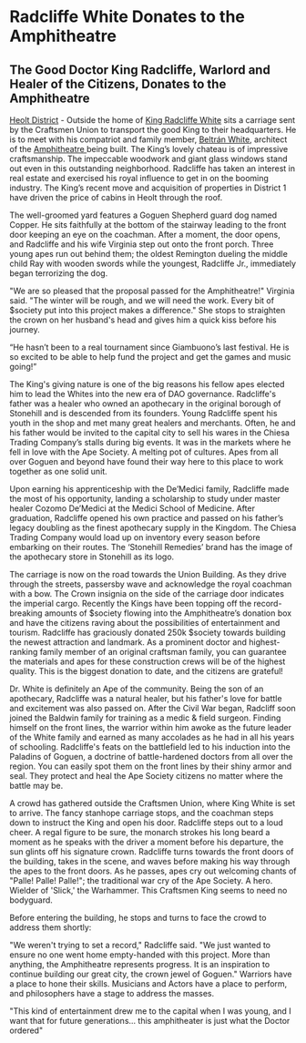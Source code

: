 # Radcliffe White Donates to the Amphitheatre

## The Good Doctor King Radcliffe, Warlord and Healer of the Citizens, Donates to the Amphitheatre

[Heolt District](../../../../cabins-by-the-ape-society/districts/district-1-heolt-he/) - Outside the home of [King Radcliffe White](../../../../apes/craftsmen/white/notable-apes/radcliff-white/) sits a carriage sent by the Craftsmen Union to transport the good King to their headquarters. He is to meet with his compatriot and family member, [Beltrán White](../../../../apes/craftsmen/white/notable-apes/beltran-white.md), architect of the [Amphitheatre ](../../)being built. The King’s lovely chateau is of impressive craftsmanship. The impeccable woodwork and giant glass windows stand out even in this outstanding neighborhood. Radcliffe has taken an interest in real estate and exercised his royal influence to get in on the booming industry. The King’s recent move and acquisition of properties in District 1 have driven the price of cabins in Heolt through the roof.&#x20;

The well-groomed yard features a Goguen Shepherd guard dog named Copper. He sits faithfully at the bottom of the stairway leading to the front door keeping an eye on the coachman. After a moment, the door opens, and Radcliffe and his wife Virginia step out onto the front porch. Three young apes run out behind them; the oldest Remington dueling the middle child Ray with wooden swords while the youngest, Radcliffe Jr., immediately began terrorizing the dog.&#x20;

"We are so pleased that the proposal passed for the Amphitheatre!" Virginia said. "The winter will be rough, and we will need the work. Every bit of $society put into this project makes a difference." She stops to straighten the crown on her husband's head and gives him a quick kiss before his journey.

“He hasn’t been to a real tournament since Giambuono’s last festival. He is so excited to be able to help fund the project and get the games and music going!”&#x20;

The King's giving nature is one of the big reasons his fellow apes elected him to lead the Whites into the new era of DAO governance. Radcliffe's father was a healer who owned an apothecary in the original borough of Stonehill and is descended from its founders. Young Radcliffe spent his youth in the shop and met many great healers and merchants. Often, he and his father would be invited to the capital city to sell his wares in the Chiesa Trading Company’s stalls during big events. It was in the markets where he fell in love with the Ape Society. A melting pot of cultures. Apes from all over Goguen and beyond have found their way here to this place to work together as one solid unit.&#x20;

Upon earning his apprenticeship with the De’Medici family, Radcliffe made the most of his opportunity, landing a scholarship to study under master healer Cozomo De’Medici at the Medici School of Medicine. After graduation, Radcliffe opened his own practice and passed on his father’s legacy doubling as the finest apothecary supply in the Kingdom. The Chiesa Trading Company would load up on inventory every season before embarking on their routes. The ‘Stonehill Remedies’ brand has the image of the apothecary store in Stonehill as its logo.&#x20;

The carriage is now on the road towards the Union Building. As they drive through the streets, passersby wave and acknowledge the royal coachman with a bow. The Crown insignia on the side of the carriage door indicates the imperial cargo. Recently the Kings have been topping off the record-breaking amounts of $society flowing into the Amphitheatre’s donation box and have the citizens raving about the possibilities of entertainment and tourism. Radcliffe has graciously donated 250k $society towards building the newest attraction and landmark. As a prominent doctor and highest-ranking family member of an original craftsman family, you can guarantee the materials and apes for these construction crews will be of the highest quality. This is the biggest donation to date, and the citizens are grateful!&#x20;

Dr. White is definitely an Ape of the community. Being the son of an apothecary, Radcliffe was a natural healer, but his father's love for battle and excitement was also passed on. After the Civil War began, Radcliff soon joined the Baldwin family for training as a medic & field surgeon. Finding himself on the front lines, the warrior within him awoke as the future leader of the White family and earned as many accolades as he had in all his years of schooling. Radcliffe's feats on the battlefield led to his induction into the Paladins of Goguen, a doctrine of battle-hardened doctors from all over the region. You can easily spot them on the front lines by their shiny armor and seal. They protect and heal the Ape Society citizens no matter where the battle may be.&#x20;

A crowd has gathered outside the Craftsmen Union, where King White is set to arrive. The fancy stanhope carriage stops, and the coachman steps down to instruct the King and open his door. Radcliffe steps out to a loud cheer. A regal figure to be sure, the monarch strokes his long beard a moment as he speaks with the driver a moment before his departure, the sun glints off his signature crown. Radcliffe turns towards the front doors of the building, takes in the scene, and waves before making his way through the apes to the front doors. As he passes, apes cry out welcoming chants of "Palle! Palle! Palle!"; the traditional war cry of the Ape Society. A hero. Wielder of 'Slick,' the Warhammer. This Craftsmen King seems to need no bodyguard.&#x20;

Before entering the building, he stops and turns to face the crowd to address them shortly:&#x20;

"We weren't trying to set a record," Radcliffe said. "We just wanted to ensure no one went home empty-handed with this project. More than anything, the Amphitheatre represents progress. It is an inspiration to continue building our great city, the crown jewel of Goguen." Warriors have a place to hone their skills. Musicians and Actors have a place to perform, and philosophers have a stage to address the masses.&#x20;

"This kind of entertainment drew me to the capital when I was young, and I want that for future generations... this amphitheater is just what the Doctor ordered"

